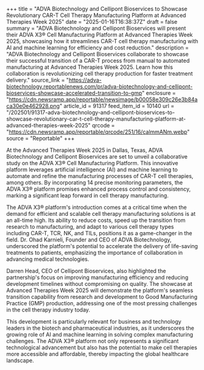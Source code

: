 +++
title = "ADVA Biotechnology and Cellipont Bioservices to Showcase Revolutionary CAR-T Cell Therapy Manufacturing Platform at Advanced Therapies Week 2025"
date = "2025-01-16T16:38:37Z"
draft = false
summary = "ADVA Biotechnology and Cellipont Bioservices will present their ADVA X3® Cell Manufacturing Platform at Advanced Therapies Week 2025, showcasing how it streamlines CAR-T cell therapy manufacturing with AI and machine learning for efficiency and cost reduction."
description = "ADVA Biotechnology and Cellipont Bioservices collaborate to showcase their successful transition of a CAR-T process from manual to automated manufacturing at Advanced Therapies Week 2025. Learn how this collaboration is revolutionizing cell therapy production for faster treatment delivery."
source_link = "https://adva-biotechnology.reportablenews.com/pr/adva-biotechnology-and-cellipont-bioservices-showcase-accelerated-transition-to-gmp"
enclosure = "https://cdn.newsramp.app/reportable/newsimage/b00058e309c26e3b84aca30e0e462928.png"
article_id = 91317
feed_item_id = 10140
url = "/202501/91317-adva-biotechnology-and-cellipont-bioservices-to-showcase-revolutionary-car-t-cell-therapy-manufacturing-platform-at-advanced-therapies-week-2025"
qrcode = "https://cdn.newsramp.app/reportable/qrcode/251/16/calmmANm.webp"
source = "Reportable"
+++

<p>At the Advanced Therapies Week 2025 in Dallas, Texas, ADVA Biotechnology and Cellipont Bioservices are set to unveil a collaborative study on the ADVA X3® Cell Manufacturing Platform. This innovative platform leverages artificial intelligence (AI) and machine learning to automate and refine the manufacturing processes of CAR-T cell therapies, among others. By incorporating 14 precise monitoring parameters, the ADVA X3® platform promises enhanced process control and consistency, marking a significant leap forward in cell therapy manufacturing.</p><p>The ADVA X3® platform's introduction comes at a critical time when the demand for efficient and scalable cell therapy manufacturing solutions is at an all-time high. Its ability to reduce costs, speed up the transition from research to manufacturing, and adapt to various cell therapy types including CAR-T, TCR, NK, and TILs, positions it as a game-changer in the field. Dr. Ohad Karnieli, Founder and CEO of ADVA Biotechnology, underscored the platform's potential to accelerate the delivery of life-saving treatments to patients, emphasizing the importance of collaboration in advancing medical technologies.</p><p>Darren Head, CEO of Cellipont Bioservices, also highlighted the partnership's focus on improving manufacturing efficiency and reducing development timelines without compromising on quality. The showcase at Advanced Therapies Week 2025 will demonstrate the platform's seamless transition capability from research and development to Good Manufacturing Practice (GMP) production, addressing one of the most pressing challenges in the cell therapy industry today.</p><p>This development is particularly relevant for business and technology leaders in the biotech and pharmaceutical industries, as it underscores the growing role of AI and machine learning in solving complex manufacturing challenges. The ADVA X3® platform not only represents a significant technological advancement but also has the potential to make cell therapies more accessible and affordable, thereby impacting the global healthcare landscape.</p>